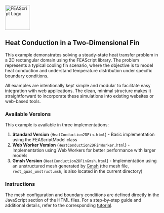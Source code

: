 <img src="https://feascript.github.io/FEAScript-website/assets/FEAScriptHeatTransfer.png" width="80" alt="FEAScript Logo">

## Heat Conduction in a Two-Dimensional Fin

This example demonstrates solving a steady-state heat transfer problem in a 2D rectangular domain using the FEAScript library. The problem represents a typical cooling fin scenario, where the objective is to model heat conduction and understand temperature distribution under specific boundary conditions.

All examples are intentionally kept simple and modular to facilitate easy integration with web applications. The clean, minimal structure makes it straightforward to incorporate these simulations into existing websites or web-based tools.

### Available Versions

This example is available in three implementations:

1. **Standard Version** (`HeatConduction2DFin.html`) - Basic implementation using the FEAScriptModel class
2. **Web Worker Version** (`HeatConduction2DFinWorker.html`) - Implementation using Web Workers for better performance with larger models
3. **Gmsh Version** (`HeatConduction2DFinGmsh.html`) - Implementation using an unstructured mesh generated by [Gmsh](https://gmsh.info/) (the mesh file, `rect_quad_unstruct.msh`, is also located in the current directory)

### Instructions

The mesh configuration and boundary conditions are defined directly in the JavaScript section of the HTML files. For a step-by-step guide and additional details, refer to the corresponding [tutorial](https://feascript.com/tutorials/HeatConduction2DFin.html).
